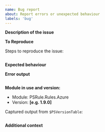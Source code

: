 ```yaml
---
name: Bug report
about: Report errors or unexpected behaviour
labels: 'bug'
---
```


**Description of the issue**

<!-- A clear and concise description of what the bug is. -->

**To Reproduce**

Steps to reproduce the issue:

```powershell

```

**Expected behaviour**

<!-- A clear and concise description of what you expected to happen. -->

**Error output**

<!-- Capture any error messages and or verbose messages with `-Verbose`. -->

```text

```

**Module in use and version:**

- Module: PSRule.Rules.Azure
- Version: **[e.g. 1.9.0]**

Captured output from `$PSVersionTable`:

```text

```

**Additional context**

<!-- Add any other context about the problem here. -->
